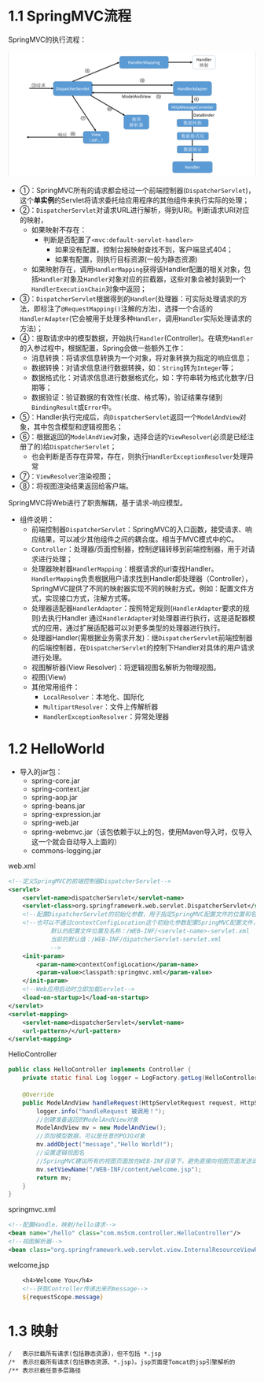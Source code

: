 # 1.1 SpringMVC流程

SpringMVC的执行流程：

![](../../images/SpringMVC-process.png)

- ①：SpringMVC所有的请求都会经过一个前端控制器(`DispatcherServlet`)，这个**单实例**的Servlet将请求委托给应用程序的其他组件来执行实际的处理；
- ②：`DispatcherServlet`对请求URL进行解析，得到URI。判断请求URI对应的映射，
  - 如果映射不存在：
    - 判断是否配置了`<mvc:default-servlet-handler>`
      - 如果没有配置，控制台报映射查找不到，客户端显式404；
      - 如果有配置，则执行目标资源(一般为静态资源)
  - 如果映射存在，调用`HandlerMapping`获得该Handler配置的相关对象，包括`Handler`对象及`Handler`对象对应的拦截器，这些对象会被封装到一个`HandlerExecutionChain`对象中返回；
- ③：`DispatcherServlet`根据得到的`Handler`(处理器：可实际处理请求的方法，即标注了`@RequestMapping()`注解的方法)，选择一个合适的`HandlerAdapter`(它会被用于处理多种`Handler`，调用`Handler`实际处理请求的方法)；
- ④：提取请求中的模型数据，开始执行`Handler`(Controller)。在填充`Handler`的入参过程中，根据配置，Spring会做一些额外工作：
  - 消息转换：将请求信息转换为一个对象，将对象转换为指定的响应信息；
  - 数据转换：对请求信息进行数据转换，如：`String`转为`Integer`等；
  - 数据格式化：对请求信息进行数据格式化，如：字符串转为格式化数字/日期等；
  - 数据验证：验证数据的有效性(长度、格式等)，验证结果存储到`BindingResult`或`Error`中。
- ⑤：Handler执行完成后，向`DispatcherServlet`返回一个`ModelAndView`对象，其中包含模型和逻辑视图名；
- ⑥：根据返回的`ModelAndView`对象，选择合适的`ViewResolver`(必须是已经注册了的)给`DispatcherServlet`；
  - 也会判断是否存在异常，存在，则执行`HandlerExceptionResolver`处理异常
- ⑦：`ViewResolver`渲染视图；
- ⑧：将视图渲染结果返回给客户端。



SpringMVC将Web进行了职责解耦，基于请求-响应模型。

- 组件说明：
  - 前端控制器`DispatcherServlet`：SpringMVC的入口函数，接受请求、响应结果，可以减少其他组件之间的耦合度。相当于MVC模式中的C。
  - `Controller`：处理器/页面控制器，控制逻辑转移到前端控制器，用于对请求进行处理；
  - 处理器映射器`HandlerMapping`：根据请求的url查找Handler。`HandlerMapping`负责根据用户请求找到Handler即处理器（Controller），SpringMVC提供了不同的映射器实现不同的映射方式，例如：配置文件方式，实现接口方式，注解方式等。
  - 处理器适配器`HandlerAdapter`：按照特定规则(`HandlerAdapter`要求的规则)去执行Handler 通过`HandlerAdapter`对处理器进行执行，这是适配器模式的应用，通过扩展适配器可以对更多类型的处理器进行执行。
  - 处理器Handler(需根据业务需求开发)：继`DispatcherServlet`前端控制器的后端控制器，在`DispatcherServlet`的控制下Handler对具体的用户请求进行处理。 
  - 视图解析器(View Resolver)：将逻辑视图名解析为物理视图。
  - 视图(View)
  - 其他常用组件：
    - `LocalResolver`：本地化、国际化
    - `MultipartResolver`：文件上传解析器
    - `HandlerExceptionResolver`：异常处理器



# 1.2 HelloWorld

- 导入的jar包：
  - spring-core.jar
  - spring-context.jar
  - spring-aop.jar
  - spring-beans.jar
  - spring-expression.jar
  - spring-web.jar
  - spring-webmvc.jar（该包依赖于以上的包，使用Maven导入时，仅导入这一个就会自动导入上面的）
  - commons-logging.jar



web.xml

```xml
<!--定义SpringMVC的前端控制器DispatcherServlet-->
<servlet>
    <servlet-name>dispatcherServlet</servlet-name>
    <servlet-class>org.springframework.web.servlet.DispatcherServlet</servlet-class>
    <!--配置DispatcherServlet的初始化参数，用于指定SpringMVC配置文件的位置和名称-->
    <!--也可以不通过contextConfigLocation这个初始化参数配置SpringMVC配置文件，而使用默认的方式。
            默认的配置文件位置及名称：/WEB-INF/<servlet-name>-servlet.xml
            当前的默认值：/WEB-INF/dipatcherServlet-servlet.xml
            -->
    <init-param>
        <param-name>contextConfigLocation</param-name>
        <param-value>classpath:springmvc.xml</param-value>
    </init-param>
    <!--Web应用启动时立即加载Servlet-->
    <load-on-startup>1</load-on-startup>
</servlet>
<servlet-mapping>
    <servlet-name>dispatcherServlet</servlet-name>
    <url-pattern>/</url-pattern>
</servlet-mapping>
```

HelloController

```java
public class HelloController implements Controller {
    private static final Log logger = LogFactory.getLog(HelloController.class);

    @Override
    public ModelAndView handleRequest(HttpServletRequest request, HttpServletResponse response) throws Exception {
        logger.info("handleRequest 被调用！");
        //创建准备返回的ModelAndView对象
        ModelAndView mv = new ModelAndView();
        //添加模型数据，可以是任意的POJO对象
        mv.addObject("message","Hello World!");
        //设置逻辑视图名
        //SpringMVC建议所有的视图页面放在WEB-INF目录下，避免直接向视图页面发送请求
        mv.setViewName("/WEB-INF/content/welcome.jsp");
        return mv;
    }
}
```

springmvc.xml

```xml
<!--配置Handle，映射/hello请求-->
<bean name="/hello" class="com.ms5cm.controller.HelloController"/>
<!--视图解析器-->
<bean class="org.springframework.web.servlet.view.InternalResourceViewResolver"/>
```

welcome,jsp

```jsp
    <h4>Welcome You</h4>
    <!--获取Controller传递出来的message-->
    ${requestScope.message}
```



# 1.3 映射

```
/   表示拦截所有请求(包括静态资源)，但不包括 *.jsp
/*  表示拦截所有请求(包括静态资源、*.jsp)。jsp页面是Tomcat的jsp引擎解析的
/** 表示拦截任意多层路径
```


